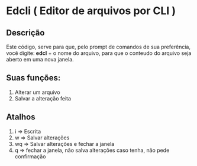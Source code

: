 # Edcli ( Editor de arquivos por CLI )

## Descrição
Este código, serve para que, pelo prompt de comandos de sua preferência, você digite: **edcl** + o nome do arquivo, para que o conteudo do arquivo seja
aberto em uma nova janela.

## Suas funções:
1. Alterar um arquivo
2. Salvar a alteração feita

## Atalhos
1. i => Escrita
2. w => Salvar alterações
3. wq => Salvar alterações e fechar a janela
4. q => fechar a janela, não salva alterações caso tenha, não pede confirmação
